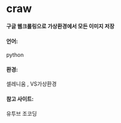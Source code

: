 # craw
**구글 웹크롤링으로 가상환경에서 모든 이미지 저장**

#### 언어:
python 

#### 환경:
셀레니움 , VS가상환경 
 
#### 참고 사이트: 
유투브 조코딩

